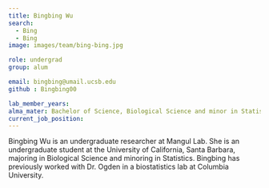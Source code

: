 ```yaml
---
title: Bingbing Wu
search:
  - Bing
  - Bing
image: images/team/bing-bing.jpg

role: undergrad
group: alum

email: bingbing@umail.ucsb.edu
github : Bingbing00

lab_member_years:
alma_mater: Bachelor of Science, Biological Science and minor in Statistics, University of California, Santa Barbara
current_job_position:
---
```


Bingbing Wu is an undergraduate researcher at Mangul Lab. She is an undergraduate student at the University of California, Santa Barbara, majoring in Biological Science and minoring in Statistics. Bingbing has previously worked with Dr. Ogden in a biostatistics lab at Columbia University.

